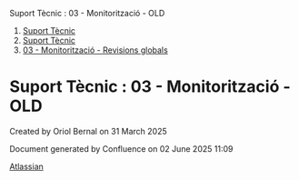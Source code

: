 Suport Tècnic : 03 - Monitorització - OLD  

1.  [Suport Tècnic](index.md)
2.  [Suport Tècnic](13893782.md)
3.  [03 - Monitorització - Revisions globals](26313327.md)

Suport Tècnic : 03 - Monitorització - OLD
=========================================

Created by Oriol Bernal on 31 March 2025

Document generated by Confluence on 02 June 2025 11:09

[Atlassian](http://www.atlassian.com/)